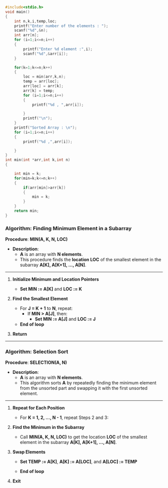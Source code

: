 ```c
#include<stdio.h>
void main()
{
    int n,k,i,temp,loc;
    printf("Enter number of the elements : ");
    scanf("%d",&n);
    int arr[n];
    for (i=1;i<=n;i++)
    {
        printf("Enter %d element :",i);
        scanf("%d",&arr[i]);
    }

    for(k=1;k<=n;k++)
    {
        loc = min(arr,k,n);
        temp = arr[loc];
        arr[loc] = arr[k];
        arr[k] = temp;
        for (i=1;i<=n;i++)
        {
            printf("%d , ",arr[i]);

        }
        printf("\n");
    }
    printf("Sorted Array : \n");
    for (i=1;i<=n;i++)
    {
        printf("%d ,",arr[i]);

    }
}
int min(int *arr,int k,int n)
{

    int min = k;
    for(min=k;k<=n;k++)
    {
        if(arr[min]>arr[k])
        {
            min = k;
        }
    }
    return min;
}
```
### Algorithm: Finding Minimum Element in a Subarray  
**Procedure**: **MIN(A, K, N, LOC)**  
- **Description**:
  - **A** is an array with **N elements**.
  - This procedure finds the **location LOC** of the smallest element in the subarray **A[K], A[K+1], …, A[N]**.

---

1. **Initialize Minimum and Location Pointers**  
   - **Set MIN := A[K]** and **LOC := K**

2. **Find the Smallest Element**  
   - For **J = K + 1** to **N**, repeat:
     - If **MIN > A[J]**, then:
       - **Set MIN := A[J]** and **LOC := J**
   - **End of loop**

3. **Return**  

---

### Algorithm: Selection Sort  
**Procedure**: **SELECTION(A, N)**  
- **Description**:
  - **A** is an array with **N elements**.
  - This algorithm sorts **A** by repeatedly finding the minimum element from the unsorted part and swapping it with the first unsorted element.

---

1. **Repeat for Each Position**  
   - For **K = 1, 2, …, N - 1**, repeat Steps 2 and 3:

2. **Find the Minimum in the Subarray**  
   - Call **MIN(A, K, N, LOC)** to get the location **LOC** of the smallest element in the subarray **A[K], A[K+1], …, A[N]**.

3. **Swap Elements**  
   - **Set TEMP := A[K]**, **A[K] := A[LOC]**, and **A[LOC] := TEMP**

   - **End of loop**

4. **Exit**